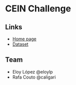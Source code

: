 # CEIN Challenge

## Links

- [Home page](http://hackathon-cein.com)
- [Dataset](http://hackathon-cein.com/go.html)

## Team

- Eloy López @eloylp
- Rafa Couto @caligari